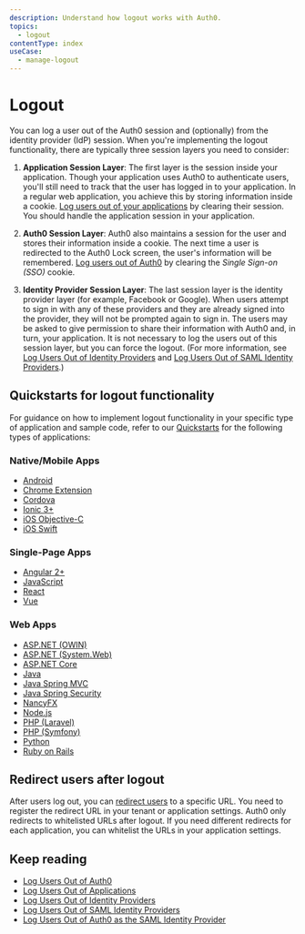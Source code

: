 ```yaml
---
description: Understand how logout works with Auth0. 
topics:
  - logout
contentType: index
useCase:
  - manage-logout
---
```


# Logout

You can log a user out of the Auth0 session and (optionally) from the identity provider (IdP) session. When you're implementing the logout functionality, there are typically three session layers you need to consider:

1. **Application Session Layer**: The first layer is the session inside your application. Though your application uses Auth0 to authenticate users, you'll still need to track that the user has logged in to your application. In a regular web application, you achieve this by storing information inside a cookie. [Log users out of your applications](/logout/guides/logout-applications) by clearing their session. You should handle the application session in your application.

2. **Auth0 Session Layer**: Auth0 also maintains a session for the user and stores their information inside a cookie. The next time a user is redirected to the Auth0 Lock screen, the user's information will be remembered. [Log users out of Auth0](/logout/guides/logout-auth0) by clearing the <dfn data-key="single-sign-on">Single Sign-on (SSO)</dfn> cookie.

3. **Identity Provider Session Layer**: The last session layer is the identity provider layer (for example, Facebook or Google). When users attempt to sign in with any of these providers and they are already signed into the provider, they will not be prompted again to sign in. The users may be asked to give permission to share their information with Auth0 and, in turn, your application. It is not necessary to log the users out of this session layer, but you can force the logout. (For more information, see [Log Users Out of Identity Providers](/logout/guides/logout-idps) and [Log Users Out of SAML Identity Providers](/logout/guides/logout-saml-idps).)

## Quickstarts for logout functionality

For guidance on how to implement logout functionality in your specific type of application and sample code, refer to our [Quickstarts](/quickstarts) for the following types of applications:

### Native/Mobile Apps

* [Android](/quickstart/native/android/03-session-handling#log-out)
* [Chrome Extension](/quickstart/native/chrome)
* [Cordova](/quickstart/native/cordova)
* [Ionic 3+](/quickstart/native/ionic3)
* [iOS Objective-C](/quickstart/native/ios-objc/03-user-sessions#on-logout-clear-the-keychain)
* [iOS Swift](/quickstart/native/ios-swift/03-user-sessions#on-logout-clear-the-keychain)

### Single-Page Apps

* [Angular 2+](/quickstart/spa/angular2)
* [JavaScript](/quickstart/spa/vanillajs)
* [React](/quickstart/spa/react)
* [Vue](/quickstart/spa/vuejs)

### Web Apps

* [ASP.NET (OWIN)](/quickstart/webapp/aspnet-owin/01-login#add-login-and-logout-methods)
* [ASP.NET (System.Web)](/quickstart/webapp/aspnet#logout)
* [ASP.NET Core](/quickstart/webapp/aspnet-core/01-login#add-login-and-logout-methods)
* [Java](/quickstart/webapp/java)
* [Java Spring MVC](/quickstart/webapp/java-spring-mvc)
* [Java Spring Security](/quickstart/webapp/java-spring-security-mvc)
* [NancyFX](/quickstart/webapp/nancyfx)
* [Node.js](/quickstart/webapp/nodejs)
* [PHP (Laravel)](/quickstart/webapp/laravel)
* [PHP (Symfony)](/quickstart/webapp/symfony)
* [Python](/quickstart/webapp/python#6-logout)
* [Ruby on Rails](/quickstart/webapp/rails/02-session-handling#logout-action)

## Redirect users after logout

After users log out, you can [redirect users](/logout/guides/redirect-users-after-logout) to a specific URL. You need to register the redirect URL in your tenant or application settings. Auth0 only redirects to whitelisted URLs after logout. If you need different redirects for each application, you can whitelist the URLs in your application settings.

## Keep reading

* [Log Users Out of Auth0](/logout/guides/logout-auth0)
* [Log Users Out of Applications](logout/guides/logout-applications)
* [Log Users Out of Identity Providers](/logout/guides/logout-idps)
* [Log Users Out of SAML Identity Providers](/logout/guides/logout-saml-idps)
* [Log Users Out of Auth0 as the SAML Identity Provider](/protocols/saml/saml-configuration/logout)
